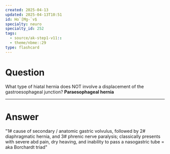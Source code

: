 ```yaml
---
created: 2025-04-13
updated: 2025-04-13T10:51
id: Ho`[Mg-`v$
specialty: neuro
specialty_id: 252
tags:
  - source/ak-step1-v11::
  - theme/nbme::29
type: flashcard
---
```


# Question
What type of hiatal hernia does NOT involve a displacement of the gastroesophageal junction?   **Paraesophageal hernia**

---

# Answer
"1# cause of secondary / anatomic gastric volvulus, followed by 2# diaphragmatic hernia, and 3# phrenic nerve paralysis; classically presents with severe abd pain, dry heaving, and inability to pass a nasogastric tube = aka Borchardt triad"